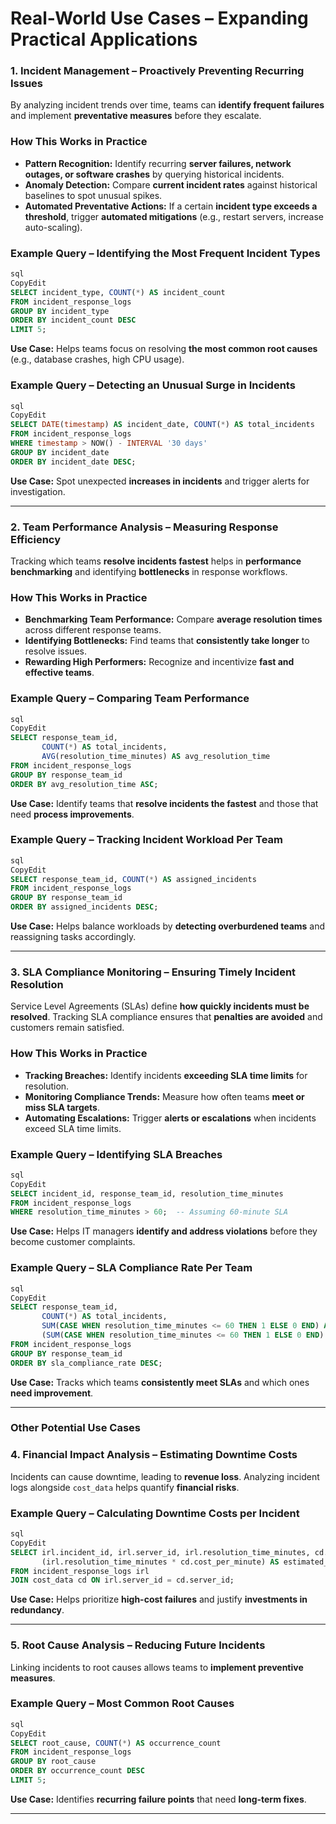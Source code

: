 # Real-World Use Cases – Expanding Practical Applications

### **1. Incident Management – Proactively Preventing Recurring Issues**

By analyzing incident trends over time, teams can **identify frequent failures** and implement **preventative measures** before they escalate.

### **How This Works in Practice**

- **Pattern Recognition:** Identify recurring **server failures, network outages, or software crashes** by querying historical incidents.
- **Anomaly Detection:** Compare **current incident rates** against historical baselines to spot unusual spikes.
- **Automated Preventative Actions:** If a certain **incident type exceeds a threshold**, trigger **automated mitigations** (e.g., restart servers, increase auto-scaling).

### **Example Query – Identifying the Most Frequent Incident Types**

```sql
sql
CopyEdit
SELECT incident_type, COUNT(*) AS incident_count
FROM incident_response_logs
GROUP BY incident_type
ORDER BY incident_count DESC
LIMIT 5;

```

**Use Case:** Helps teams focus on resolving **the most common root causes** (e.g., database crashes, high CPU usage).

### **Example Query – Detecting an Unusual Surge in Incidents**

```sql
sql
CopyEdit
SELECT DATE(timestamp) AS incident_date, COUNT(*) AS total_incidents
FROM incident_response_logs
WHERE timestamp > NOW() - INTERVAL '30 days'
GROUP BY incident_date
ORDER BY incident_date DESC;

```

**Use Case:** Spot unexpected **increases in incidents** and trigger alerts for investigation.

---

### **2. Team Performance Analysis – Measuring Response Efficiency**

Tracking which teams **resolve incidents fastest** helps in **performance benchmarking** and identifying **bottlenecks** in response workflows.

### **How This Works in Practice**

- **Benchmarking Team Performance:** Compare **average resolution times** across different response teams.
- **Identifying Bottlenecks:** Find teams that **consistently take longer** to resolve issues.
- **Rewarding High Performers:** Recognize and incentivize **fast and effective teams**.

### **Example Query – Comparing Team Performance**

```sql
sql
CopyEdit
SELECT response_team_id,
       COUNT(*) AS total_incidents,
       AVG(resolution_time_minutes) AS avg_resolution_time
FROM incident_response_logs
GROUP BY response_team_id
ORDER BY avg_resolution_time ASC;

```

**Use Case:** Identify teams that **resolve incidents the fastest** and those that need **process improvements**.

### **Example Query – Tracking Incident Workload Per Team**

```sql
sql
CopyEdit
SELECT response_team_id, COUNT(*) AS assigned_incidents
FROM incident_response_logs
GROUP BY response_team_id
ORDER BY assigned_incidents DESC;

```

**Use Case:** Helps balance workloads by **detecting overburdened teams** and reassigning tasks accordingly.

---

### **3. SLA Compliance Monitoring – Ensuring Timely Incident Resolution**

Service Level Agreements (SLAs) define **how quickly incidents must be resolved**. Tracking SLA compliance ensures that **penalties are avoided** and customers remain satisfied.

### **How This Works in Practice**

- **Tracking Breaches:** Identify incidents **exceeding SLA time limits** for resolution.
- **Monitoring Compliance Trends:** Measure how often teams **meet or miss SLA targets**.
- **Automating Escalations:** Trigger **alerts or escalations** when incidents exceed SLA time limits.

### **Example Query – Identifying SLA Breaches**

```sql
sql
CopyEdit
SELECT incident_id, response_team_id, resolution_time_minutes
FROM incident_response_logs
WHERE resolution_time_minutes > 60;  -- Assuming 60-minute SLA

```

**Use Case:** Helps IT managers **identify and address violations** before they become customer complaints.

### **Example Query – SLA Compliance Rate Per Team**

```sql
sql
CopyEdit
SELECT response_team_id,
       COUNT(*) AS total_incidents,
       SUM(CASE WHEN resolution_time_minutes <= 60 THEN 1 ELSE 0 END) AS sla_met,
       (SUM(CASE WHEN resolution_time_minutes <= 60 THEN 1 ELSE 0 END) * 100.0 / COUNT(*)) AS sla_compliance_rate
FROM incident_response_logs
GROUP BY response_team_id
ORDER BY sla_compliance_rate DESC;

```

**Use Case:** Tracks which teams **consistently meet SLAs** and which ones **need improvement**.

---

### **Other Potential Use Cases**

### **4. Financial Impact Analysis – Estimating Downtime Costs**

Incidents can cause downtime, leading to **revenue loss**. Analyzing incident logs alongside `cost_data` helps quantify **financial risks**.

### **Example Query – Calculating Downtime Costs per Incident**

```sql
sql
CopyEdit
SELECT irl.incident_id, irl.server_id, irl.resolution_time_minutes, cd.cost_per_minute,
       (irl.resolution_time_minutes * cd.cost_per_minute) AS estimated_downtime_cost
FROM incident_response_logs irl
JOIN cost_data cd ON irl.server_id = cd.server_id;

```

**Use Case:** Helps prioritize **high-cost failures** and justify **investments in redundancy**.

---

### **5. Root Cause Analysis – Reducing Future Incidents**

Linking incidents to root causes allows teams to **implement preventive measures**.

### **Example Query – Most Common Root Causes**

```sql
sql
CopyEdit
SELECT root_cause, COUNT(*) AS occurrence_count
FROM incident_response_logs
GROUP BY root_cause
ORDER BY occurrence_count DESC
LIMIT 5;

```

**Use Case:** Identifies **recurring failure points** that need **long-term fixes**.

---

###
